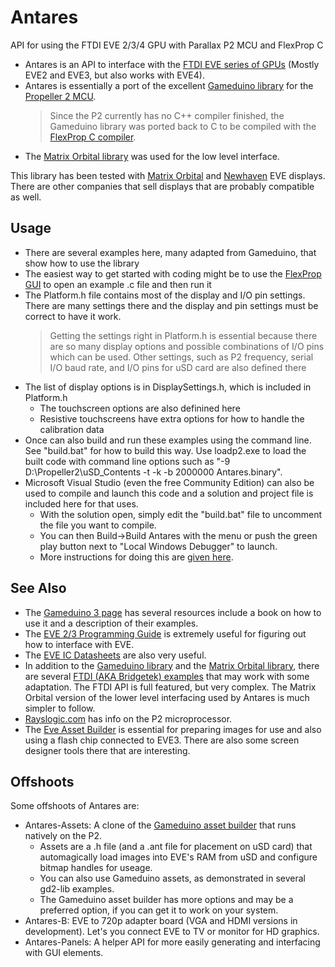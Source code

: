 # Antares
API for using the FTDI EVE 2/3/4 GPU with Parallax P2 MCU and FlexProp C

- Antares is an API to interface with the [FTDI EVE series of GPUs](https://brtchip.com/eve/) (Mostly EVE2 and EVE3, but also works with EVE4).
- Antares is essentially a port of the excellent [Gameduino library](https://github.com/jamesbowman/gd2-lib) for the [Propeller 2 MCU](https://www.parallax.com/propeller-2/).
  > Since the P2 currently has no C++ compiler finished, the Gameduino library was ported back to C to be compiled with the [FlexProp C compiler](https://github.com/totalspectrum/flexprop/).
- The [Matrix Orbital library](https://github.com/MatrixOrbital/EVE2-Library) was used for the low level interface.

This library has been tested with [Matrix Orbital](https://www.matrixorbital.com/) and [Newhaven](https://www.newhavendisplay.com/) EVE displays.  There are other companies that sell displays that are probably compatible as well.

## Usage
- There are several examples here, many adapted from Gameduino, that show how to use the library
- The easiest way to get started with coding might be to use the [FlexProp GUI](https://github.com/totalspectrum/flexprop/) to open an example .c file and then run it
- The Platform.h file contains most of the display and I/O pin settings.  There are many settings there and the display and pin settings must be correct to have it work. 
  > Getting the settings right in Platform.h is essential because there are so many display options and possible combinations of I/O pins which can be used.
  > Other settings, such as P2 frequency, serial I/O baud rate, and I/O pins for uSD card are also defined there
- The list of display options is in DisplaySettings.h, which is included in Platform.h
  - The touchscreen options are also definined here
  - Resistive touchscreens have extra options for how to handle the calibration data
- Once can also build and run these examples using the command line.  See "build.bat" for how to build this way.  Use loadp2.exe to load the built code with command line options such as "-9 D:\Propeller2\uSD_Contents -t -k -b  2000000 Antares.binary".
- Microsoft Visual Studio (even the free Community Edition) can also be used to compile and launch this code and a solution and project file is included here for that uses.
  - With the solution open, simply edit the "build.bat" file to uncomment the file you want to compile.
  - You can then Build->Build Antares with the menu or push the green play button next to "Local Windows Debugger" to launch.
  - More instructions for doing this are [given here](http://www.rayslogic.com/Propeller2/VisualStudio_P2.htm). 

## See Also
- The [Gameduino 3 page](https://excamera.com/sphinx/gameduino3/) has several resources include a book on how to use it and a description of their examples.
- The [EVE 2/3 Programming Guide](https://brtchip.com/wp-content/uploads/Support/Documentation/Programming_Guides/ICs/EVE/BRT_AN_033_BT81X_Series_Programming_Guide.pdf) is extremely useful for figuring out how to interface with EVE.
- The [EVE IC Datasheets](https://brtchip.com/datasheets/#toggle-id-1) are also very useful. 
- In addition to the [Gameduino library](https://github.com/jamesbowman/gd2-lib) and the [Matrix Orbital library](https://github.com/MatrixOrbital/EVE2-Library), there are several [FTDI (AKA Bridgetek) examples](https://brtchip.com/SoftwareExamples-eve/) that may work with some adaptation.  The FTDI API is full featured, but very complex.  The Matrix Orbital version of the lower level interfacing used by Antares is much simpler to follow.
- [Rayslogic.com](http://www.rayslogic.com/) has info on the P2 microprocessor.
- The [Eve Asset Builder](https://brtchip.com/eve-toolchains/) is essential for preparing images for use and also using a flash chip connected to EVE3.  There are also some screen designer tools there that are interesting.

## Offshoots
Some offshoots of Antares are:
- Antares-Assets:  A clone of the [Gameduino asset builder](https://github.com/jamesbowman/gd2-asset) that runs natively on the P2.
  - Assets are a .h file (and a .ant file for placement on uSD card) that automagically load images into EVE's RAM from uSD and configure bitmap handles for useage.
  - You can also use Gameduino assets, as demonstrated in several gd2-lib examples.
  - The Gameduino asset builder has more options and may be a preferred option, if you can get it to work on your system. 
- Antares-B:  EVE to 720p adapter board (VGA and HDMI versions in development).  Let's you connect EVE to TV or monitor for HD graphics.
- Antares-Panels:  A helper API for more easily generating and interfacing with GUI elements.


